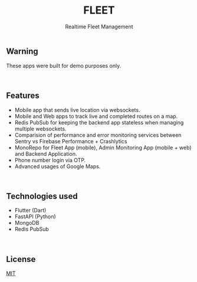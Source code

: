 <h1 align="center">FLEET</h1>
<div align="center">Realtime Fleet Management</div>
<br />


## Warning
These apps were built for demo purposes only.

<br />

## Features
- Mobile app that sends live location via websockets.
- Mobile and Web apps to track live and completed routes on a map.
- Redis PubSub for keeping the backend app stateless when managing multiple websockets.
- Comparision of performance and error monitoring services between Sentry vs Firebase Performance + Crashlytics  
- MonoRepo for Fleet App (mobile), Admin Monitoring App (mobile + web) and Backend Application.
- Phone number login via OTP.
- Advanced usages of Google Maps.


<br />

## Technologies used
- Flutter (Dart)
- FastAPI (Python)
- MongoDB
- Redis PubSub

<br />

## License
[MIT](https://github.com/mocodesmo/stackmate/blob/main/LICENSE)
